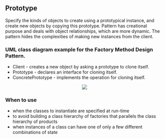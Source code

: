 ## Prototype

Specify the kinds of objects to create using a prototypical instance, and create 
new objects by copying this prototype. Pattern has creational purpose and deals 
with object relationships, which are more dynamic. The pattern hides the complexities
of making new instances from the client. 


### UML class diagram example for the Factory Method Design Pattern.

 - Client - creates a new object by asking a prototype to clone itself.
 - Prototype - declares an interface for cloning itself.
 - ConcretePrototype - implements the operation for cloning itself.

 
<p align="center">
<img 
src="https://github.com/walidAbbassi/Practical-Design-Patterns-in-modern-cpp/blob/master/Creational/Factory%20Method/FactoryMethod.PNG">
</p>

### When to use

* when the classes to instantiate are specified at run-time
* to avoid building a class hierarchy of factories that parallels the class hierarchy of products
* when instances of a class can have one of only a few different combinations of state 

